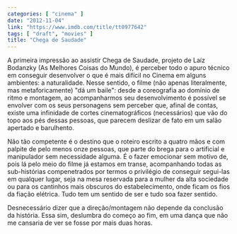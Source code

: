 ```yaml
---
categories: [ "cinema" ]
date: "2012-11-04"
link: "https://www.imdb.com/title/tt0977642"
tags: [ "draft", "movies" ]
title: "Chega de Saudade"
---
```

A primeira impressão ao assistir Chega de Saudade, projeto de Laíz Bodanzky (As Melhores Coisas do Mundo), é perceber todo o apuro técnico em conseguir desenvolver o que é mais difícil no Cinema em alguns ambientes: a naturalidade. Nesse sentido, o filme (não apenas literalmente, mas metaforicamente) "dá um baile": desde a coreografia ao domínio de ritmo e montagem, ao acompanharmos seu desenvolvimento é possível se envolver com os seus personagens sem perceber que, afinal de contas, existe uma infinidade de cortes cinematográficos (necessários) que vão do topo aos pés dessas pessoas, que parecem deslizar de fato em um salão apertado e barulhento.

Não tão competente é o destino que o roteiro escrito a quatro mãos e com palpite de pelo menos onze pessoas, que parte do brega para o artificial e manipulador sem necessidade alguma. É o fazer emocionar sem motivo de, pois lá pelo meio do filme já estamos em transe, acompanhando todas as sub-histórias compenetrados por termos o privilégio de conseguir segui-las em qualquer lugar, seja na mesa reservada para a mulher da alta sociedade ou para os cantinhos mais obscuros do estabelecimento, onde ficam os fios da fiação elétrica. Tudo tem um sentido de ser e tudo soa fazer sentido.

Desnecessário dizer que a direção/montagem não depende da conclusão da história. Essa sim, deslumbra do começo ao fim, em uma dança que não me cansaria de ver se fosse por mais duas horas.
